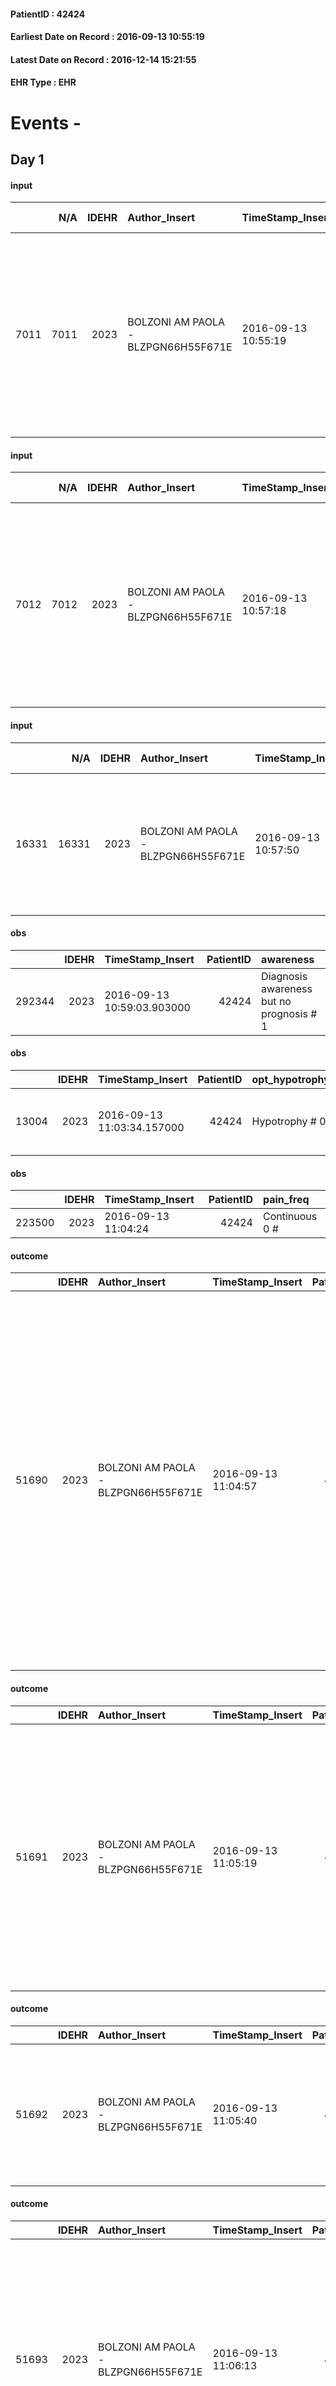 
#### PatientID : 42424
#### Earliest Date on Record : 2016-09-13 10:55:19
#### Latest Date on Record : 2016-12-14 15:21:55
#### EHR Type : EHR

# Events - 

## Day 1

#### input
|      |    N/A |   IDEHR | Author_Insert                       | TimeStamp_Insert    | EHRType   |   PatientID |   IDDigitalSignDocument | persone_vicine   |   Unnamed: 0_y |   IDANAMNESI_MED |   Non_Rilevabile_y | Note_Non_Rilevabile_y   | diagnosis                                                                                                                                                        |
|-----:|-------:|--------:|:------------------------------------|:--------------------|:----------|------------:|------------------------:|:-----------------|---------------:|-----------------:|-------------------:|:------------------------|:-----------------------------------------------------------------------------------------------------------------------------------------------------------------|
| 7011 |   7011 |    2023 | BOLZONI AM PAOLA - BLZPGN66H55F671E | 2016-09-13 10:55:19 | EHR       |       42424 |                  490962 | N/A              |           7878 |             5038 |                  0 | NR                      | Pz affetto da carcinoma vescica recidivante infiltrante IV stadio (Metastasi epatiche e linfonodali addominali) in pz monorene x nefrectomia destra x neoplasia. |

#### input
|      |    N/A |   IDEHR | Author_Insert                       | TimeStamp_Insert    | EHRType   |   PatientID |   IDDigitalSignDocument | persone_vicine   |   Unnamed: 0_y |   IDANAMNESI_MED |   Non_Rilevabile_y | Note_Non_Rilevabile_y   | opt_consapevolezza                          | diagnosis                                                                                                                                                        |
|-----:|-------:|--------:|:------------------------------------|:--------------------|:----------|------------:|------------------------:|:-----------------|---------------:|-----------------:|-------------------:|:------------------------|:--------------------------------------------|:-----------------------------------------------------------------------------------------------------------------------------------------------------------------|
| 7012 |   7012 |    2023 | BOLZONI AM PAOLA - BLZPGN66H55F671E | 2016-09-13 10:57:18 | EHR       |       42424 |                  490964 | N/A              |           7882 |             5039 |                  0 | NR                      | Awareness of diagnosis but no prognosis # 2 | Pz affetto da carcinoma vescica recidivante infiltrante IV stadio (Metastasi epatiche e linfonodali addominali) in pz monorene x nefrectomia destra x neoplasia. |

#### input
|       |    N/A |   IDEHR | Author_Insert                       | TimeStamp_Insert    | EHRType   |   PatientID |   IDDigitalSignDocument | persone_vicine   |   Unnamed: 0_y.1 |   IDDIAGNOSI_ICD |   Non_Rilevabile_y.1 | Note_Non_Rilevabile_y.1   | I_ICD                                                             | II_ICD                                                                         | III_ICD                                                                              | IV_ICD                             | V_ICD                                                                                                                 | VI_ICD                        | I_Anno   | II_Anno   | III_Anno   |
|------:|-------:|--------:|:------------------------------------|:--------------------|:----------|------------:|------------------------:|:-----------------|-----------------:|-----------------:|---------------------:|:--------------------------|:------------------------------------------------------------------|:-------------------------------------------------------------------------------|:-------------------------------------------------------------------------------------|:-----------------------------------|:----------------------------------------------------------------------------------------------------------------------|:------------------------------|:---------|:----------|:-----------|
| 16331 |  16331 |    2023 | BOLZONI AM PAOLA - BLZPGN66H55F671E | 2016-09-13 10:57:50 | EHR       |       42424 |                  490966 | N/A              |             1892 |             1892 |                    0 | NR                        | 1889 - Tumori maligni di parte non specificata della vescica#2122 | 1977 - Tumori maligni secondari del fegato - specificati come metastatici#2155 | 1962 - Tumori maligni secondari e non specificati dei linfonodi intraaddominali#2142 | 42731 - Fibrillazione atriale#2344 | 60000 - Ipertrofia prostatica benigna senza ostruzione urinaria ed altri sintomi delle basse vie urinarie (luts)#2364 | V667 - Cure palliative#2402=0 | 2001#41  | 2016#56   | 2016#56    |

#### obs
|        |   IDEHR | TimeStamp_Insert           |   PatientID | awareness                                |
|-------:|--------:|:---------------------------|------------:|:-----------------------------------------|
| 292344 |    2023 | 2016-09-13 10:59:03.903000 |       42424 | Diagnosis awareness but no prognosis # 1 |

#### obs
|       |   IDEHR | TimeStamp_Insert           |   PatientID | opt_hypotrophy   | chk_eloquence     | asthenia   | cachexia     | dyspnoea   | body_temp    | agitation_behavior_freq   | mood                                                          | cognitive_state       |
|------:|--------:|:---------------------------|------------:|:-----------------|:------------------|:-----------|:-------------|:-----------|:-------------|:--------------------------|:--------------------------------------------------------------|:----------------------|
| 13004 |    2023 | 2016-09-13 11:03:34.157000 |       42424 | Hypotrophy # 0   | fluent speech # 0 | Severe # 3 | cachexia # 0 | No # 0     | Apyrexia # 0 | quiet # 0                 | Closing itself # 01; disappointment # 02; # 03 demoralization | confused at times 0 # |

#### obs
|        |   IDEHR | TimeStamp_Insert    |   PatientID | pain_freq      |
|-------:|--------:|:--------------------|------------:|:---------------|
| 223500 |    2023 | 2016-09-13 11:04:24 |       42424 | Continuous 0 # |

#### outcome
|       |   IDEHR | Author_Insert                       | TimeStamp_Insert    |   PatientID |   IDDigitalSignDocument |   IDPAI_VIDAS | opt_problem                                                            |   opt_problem_num | opt_obiettivo                                               |   opt_obiettivo_num | opt_stato_problema   |   opt_stato_problema_num | opt_interventi                                                                                                                                                                                                                                                                                                                                                                          |   opt_interventi_num |
|------:|--------:|:------------------------------------|:--------------------|------------:|------------------------:|--------------:|:-----------------------------------------------------------------------|------------------:|:------------------------------------------------------------|--------------------:|:---------------------|-------------------------:|:----------------------------------------------------------------------------------------------------------------------------------------------------------------------------------------------------------------------------------------------------------------------------------------------------------------------------------------------------------------------------------------|---------------------:|
| 51690 |    2023 | BOLZONI AM PAOLA - BLZPGN66H55F671E | 2016-09-13 11:04:57 |       42424 |                  490989 |         53802 | Alteration of comfort associated with chronic pain and / or acute # 29 |                 2 | The patient riferir√ † ¬ † a satisfactory pain control # 56 |                   1 | closed Problem # 2   |                        2 | Implementation of the IAP - Therapeutic adjustment # 441; Implementation of the IAP - Evaluation of the efficacy of the drug administration # 443; Implementation of the IAP - Administer the drugs correctly according to the prescription # 442; Counseling - Sharing with the patient the therapeutic path # 444; Counseling - Sharing with the caregiver the therapeutic path # 445 |                    4 |

#### outcome
|       |   IDEHR | Author_Insert                       | TimeStamp_Insert    |   PatientID |   IDDigitalSignDocument |   IDPAI_VIDAS | opt_problem          |   opt_problem_num | opt_obiettivo                                       |   opt_obiettivo_num | opt_stato_problema   |   opt_stato_problema_num | opt_interventi                                                                                                                                                                                                                                         |   opt_interventi_num |
|------:|--------:|:------------------------------------|:--------------------|------------:|------------------------:|--------------:|:---------------------|------------------:|:----------------------------------------------------|--------------------:|:---------------------|-------------------------:|:-------------------------------------------------------------------------------------------------------------------------------------------------------------------------------------------------------------------------------------------------------|---------------------:|
| 51691 |    2023 | BOLZONI AM PAOLA - BLZPGN66H55F671E | 2016-09-13 11:05:19 |       42424 |                  490991 |         53803 | Alteration hive # 33 |                 4 | The patient scaricher√ † ¬ † once every 3 days # 70 |                   4 | closed Problem # 2   |                        2 | PAI Implementation - Increase hydration orally # 576; PAI Implementation - properly administer the drugs as prescription # 578; PAI Implementation - To evaluate the efficacy of drug delivery # 579; PAI Implementation - therapeutic upgrading # 577 |                    4 |

#### outcome
|       |   IDEHR | Author_Insert                       | TimeStamp_Insert    |   PatientID |   IDDigitalSignDocument |   IDPAI_VIDAS | opt_problem                           |   opt_problem_num | opt_obiettivo                                                           |   opt_obiettivo_num | opt_stato_problema   |   opt_stato_problema_num | opt_interventi                                                                                                                        |   opt_interventi_num |
|------:|--------:|:------------------------------------|:--------------------|------------:|------------------------:|--------------:|:--------------------------------------|------------------:|:------------------------------------------------------------------------|--------------------:|:---------------------|-------------------------:|:--------------------------------------------------------------------------------------------------------------------------------------|---------------------:|
| 51692 |    2023 | BOLZONI AM PAOLA - BLZPGN66H55F671E | 2016-09-13 11:05:40 |       42424 |                  490992 |         53804 | Nutrition / Hydration inadequate # 34 |                 4 | The patient does not avr√ † ¬ † episodes of emesis and / or nausea # 72 |                   4 | closed Problem # 2   |                        2 | PAI implementation - Putting the patient in a safe position # 600; Counseling - Sharing with the caregiver the therapeutic path # 606 |                    4 |

#### outcome
|       |   IDEHR | Author_Insert                       | TimeStamp_Insert    |   PatientID |   IDDigitalSignDocument |   IDPAI_VIDAS | opt_problem                         |   opt_problem_num | opt_obiettivo                                                                                                                                                          |   opt_obiettivo_num | opt_stato_problema   |   opt_stato_problema_num | opt_interventi                                                                                                                                                                                                 |   opt_interventi_num |
|------:|--------:|:------------------------------------|:--------------------|------------:|------------------------:|--------------:|:------------------------------------|------------------:|:-----------------------------------------------------------------------------------------------------------------------------------------------------------------------|--------------------:|:---------------------|-------------------------:|:---------------------------------------------------------------------------------------------------------------------------------------------------------------------------------------------------------------|---------------------:|
| 51693 |    2023 | BOLZONI AM PAOLA - BLZPGN66H55F671E | 2016-09-13 11:06:13 |       42424 |                  490993 |         53805 | Deficit in the care of s√® # 25 = 0 |                 4 | To improve performance, helping the patient to accept their limitations, considering himself in a realistic and objective (eating, bathing, dressing, delete) # 41 = 0 |                   4 | Open Problem # 1     |                        1 | PAI Implementation - Help the patient in attivit√ † ¬ † where there √® still keeping non-participation of non-judgmental # 142 = 0; Counseling - Help the patient to ask themselves achievable goals # 145 = 0 |                    4 |

#### outcome
|       |   IDEHR | Author_Insert                       | TimeStamp_Insert    |   PatientID |   IDDigitalSignDocument |   IDPAI_VIDAS | opt_problem                                                      |   opt_problem_num | opt_obiettivo                                                    |   opt_obiettivo_num | opt_stato_problema   |   opt_stato_problema_num | opt_interventi                                                                                                                                       |   opt_interventi_num |
|------:|--------:|:------------------------------------|:--------------------|------------:|------------------------:|--------------:|:-----------------------------------------------------------------|------------------:|:-----------------------------------------------------------------|--------------------:|:---------------------|-------------------------:|:-----------------------------------------------------------------------------------------------------------------------------------------------------|---------------------:|
| 51694 |    2023 | BOLZONI AM PAOLA - BLZPGN66H55F671E | 2016-09-13 11:06:47 |       42424 |                  490994 |         53806 | Impaired mobility † ¬ / limitation of physical movement # 27 = 0 |                 1 | The patient riferir√ † ¬ † a reduction in edema declive # 50 = 0 |                   4 | Open Problem # 1     |                        1 | Implementation PAI - Evaluate the effectiveness of drug administration # 376 = 0; Counseling - Share with the patient the therapeutic path # 377 = 0 |                    4 |

#### outcome
|       |   IDEHR | Author_Insert                       | TimeStamp_Insert    |   PatientID |   IDDigitalSignDocument |   IDPAI_VIDAS | opt_problem                                                                |   opt_problem_num | opt_obiettivo                                                   |   opt_obiettivo_num | opt_stato_problema   |   opt_stato_problema_num | opt_interventi                                                                                                                                                                                                                                                                                                                                                                                       |   opt_interventi_num |
|------:|--------:|:------------------------------------|:--------------------|------------:|------------------------:|--------------:|:---------------------------------------------------------------------------|------------------:|:----------------------------------------------------------------|--------------------:|:---------------------|-------------------------:|:-----------------------------------------------------------------------------------------------------------------------------------------------------------------------------------------------------------------------------------------------------------------------------------------------------------------------------------------------------------------------------------------------------|---------------------:|
| 51695 |    2023 | BOLZONI AM PAOLA - BLZPGN66H55F671E | 2016-09-13 11:07:08 |       42424 |                  490995 |         53807 | Alteration of comfort associated with chronic pain and / or acute # 29 = 0 |                 2 | The patient riferir√ † ¬ † a satisfactory pain control # 56 = 0 |                   1 | Open Problem # 1     |                        1 | PAI Implementation - therapeutic upgrading # 441; PAI Implementation - properly I administer the drugs as prescription # 442; PAI Implementation - To evaluate the efficacy of drug delivery # 443; Counseling - Share with caregiver therapeutic path # 445; PAI Implementation - Evaluate the effectiveness of drug administration # 443 = 0; PAI Implementation - therapeutic upgrading # 441 = 0 |                    2 |

#### outcome
|       |   IDEHR | Author_Insert                       | TimeStamp_Insert    |   PatientID |   IDDigitalSignDocument |   IDPAI_VIDAS | opt_problem              |   opt_problem_num | opt_obiettivo                                           |   opt_obiettivo_num | opt_stato_problema   |   opt_stato_problema_num | opt_interventi                                                           |   opt_interventi_num |
|------:|--------:|:------------------------------------|:--------------------|------------:|------------------------:|--------------:|:-------------------------|------------------:|:--------------------------------------------------------|--------------------:|:---------------------|-------------------------:|:-------------------------------------------------------------------------|---------------------:|
| 51696 |    2023 | BOLZONI AM PAOLA - BLZPGN66H55F671E | 2016-09-13 11:07:43 |       42424 |                  490996 |         53808 | Alteration hive # 33 = 0 |                 4 | The patient scaricher√ † ¬ † once every 3 days # 70 = 0 |                   4 | Open Problem # 1     |                        1 | PAI Implementation - To evaluate the efficacy of drug delivery # 579 = 0 |                    4 |

#### input
|      |    N/A |   Unnamed: 0_x |   IDANAMNESI_INF |   IDEHR | Author_Insert                        | TimeStamp_Insert           | EHRType   |   PatientID |   IDDigitalSignDocument |   Non_Rilevabile_x | Note_Non_Rilevabile_x   | nutritional            | cognitivo_percettivo   | sonno_riposo   | perc_salute                                                                                                | elimination           | Perception                       | rapporti_fam   | persone_vicine   | Caregiver   |
|-----:|-------:|---------------:|-----------------:|--------:|:-------------------------------------|:---------------------------|:----------|------------:|------------------------:|-------------------:|:------------------------|:-----------------------|:-----------------------|:---------------|:-----------------------------------------------------------------------------------------------------------|:----------------------|:---------------------------------|:---------------|:-----------------|:------------|
| 2483 |   2483 |           2781 |             3609 |    2023 | Panighetti CINZIA - PNGCNZ63S43F205M | 2016-09-13 14:39:51.307000 | EHR       |       42424 |                  491487 |                  0 | NR                      | # 0 nausea, emesis # 1 | uncontrolled pain # 0  | Insomnia # 0   | perdit√ † performance # 0; perdit√ † weight # 1; increase dell'affaticabilit√ † # 2; # 3 increase asthenia | constipated bowel # 1 | Closing itself # 2; sadness # 12 | is # 0         | Son.             | Daughter.   |

#### obs
|        |   IDEHR | TimeStamp_Insert    |   PatientID | pain_freq      |
|-------:|--------:|:--------------------|------------:|:---------------|
| 223579 |    2023 | 2016-09-13 14:42:26 |       42424 | Continuous 0 # |

#### obs
|       |   IDEHR | TimeStamp_Insert           |   PatientID | personal_hygiene   | urine_elimination   | mobility     | active_diuresis     | motor_performance                                                                                  | body_temp    | mood                              | diet       | cognitive_state          | feces_elimination   |
|------:|--------:|:---------------------------|------------:|:-------------------|:--------------------|:-------------|:--------------------|:---------------------------------------------------------------------------------------------------|:-------------|:----------------------------------|:-----------|:-------------------------|:--------------------|
| 54069 |    2023 | 2016-09-13 15:07:05.153000 |       42424 | Employee # 4       | Employee # 4        | Employee # 4 | active diuresis # 0 | 30% - Patient with directions to the hospital or home hospitalization, intensive home support # 03 | Apyrexia # 0 | Closing itself # 01; sadness # 11 | Absent # 4 | confused - sometimes # 0 | Employee # 4        |

#### obs
|        |   IDEHR | TimeStamp_Insert           |   PatientID | chk_ausili_presidi                   | opt_care_giver   | cachexia     | motor_performance              | body_temp    | agitation_behavior_freq   | diet       |
|-------:|--------:|:---------------------------|------------:|:-------------------------------------|:-----------------|:-------------|:-------------------------------|:-------------|:--------------------------|:-----------|
| 101227 |    2023 | 2016-09-13 17:00:30.260000 |       42424 | absorbency # 0; bladder catheter # 3 | absent # 2       | cachexia # 0 | bedridden, nontransferable # 5 | Apyrexia # 1 | quiet # 0                 | absent # 4 |

#### obs
|        |   IDEHR | TimeStamp_Insert    |   PatientID | breath     | consolability           | body_language   | facial_expression           |
|-------:|--------:|:--------------------|------------:|:-----------|:------------------------|:----------------|:----------------------------|
| 275326 |    2023 | 2016-09-13 17:01:12 |       42424 | Normal 0 # | Not for consolation # 0 | Relaxed # 0     | Smiling or inexpressive # 0 |

#### obs
|       |   IDEHR | TimeStamp_Insert           |   PatientID | asthenia   | motor_performance                                                                                  | diet       |
|------:|--------:|:---------------------------|------------:|:-----------|:---------------------------------------------------------------------------------------------------|:-----------|
| 54083 |    2023 | 2016-09-13 20:32:38.717000 |       42424 | Severe # 2 | 30% - Patient with directions to the hospital or home hospitalization, intensive home support # 03 | Absent # 4 |

#### obs
|        |   IDEHR | TimeStamp_Insert    |   PatientID | breath                                                                          | consolability           | body_language   | facial_expression           |
|-------:|--------:|:--------------------|------------:|:--------------------------------------------------------------------------------|:------------------------|:----------------|:----------------------------|
| 275329 |    2023 | 2016-09-13 20:35:01 |       42424 | Breath at times altered. Short periods of hyperventilation (breathing hard) # 1 | Not for consolation # 0 | Relaxed # 0     | Smiling or inexpressive # 0 |

#### obs
|        |   IDEHR | TimeStamp_Insert           |   PatientID | chk_ausili_presidi                   | cachexia     | motor_performance              | body_temp    | agitation_behavior_freq   |
|-------:|--------:|:---------------------------|------------:|:-------------------------------------|:-------------|:-------------------------------|:-------------|:--------------------------|
| 101245 |    2023 | 2016-09-14 04:16:57.367000 |       42424 | absorbency # 0; bladder catheter # 3 | cachexia # 0 | bedridden, nontransferable # 5 | Apyrexia # 1 | quiet # 0                 |

#### obs
|        |   IDEHR | TimeStamp_Insert    |   PatientID | breath                                                                          | consolability           | body_language   | facial_expression           |
|-------:|--------:|:--------------------|------------:|:--------------------------------------------------------------------------------|:------------------------|:----------------|:----------------------------|
| 275330 |    2023 | 2016-09-14 05:31:19 |       42424 | Breath at times altered. Short periods of hyperventilation (breathing hard) # 1 | Not for consolation # 0 | Relaxed # 0     | Smiling or inexpressive # 0 |

#### obs
|       |   IDEHR | TimeStamp_Insert           |   PatientID | active_diuresis     | asthenia   | motor_performance                                                                       |
|------:|--------:|:---------------------------|------------:|:--------------------|:-----------|:----------------------------------------------------------------------------------------|
| 54091 |    2023 | 2016-09-14 05:34:09.160000 |       42424 | active diuresis # 0 | Severe # 2 | 20% - Patient with serious impairment of organ functions, one or irreversible pi√π # 02 |

#### obs
|       |   IDEHR | TimeStamp_Insert           |   PatientID | personal_hygiene   | urine_elimination   | mobility   | hemorrhagic_manifestation   | speech   | cough   | nausea   | memory_deficit   | cognitive_deficit   | active_diuresis   | lack_of_appetite   | asthenia   | cachexia   | dyspnoea   | motor_performance   | body_temp   | mood   | diet   | cognitive_state   | feces_elimination   | consumption_help   |
|------:|--------:|:---------------------------|------------:|:-------------------|:--------------------|:-----------|:----------------------------|:---------|:--------|:---------|:-----------------|:--------------------|:------------------|:-------------------|:-----------|:-----------|:-----------|:--------------------|:------------|:-------|:-------|:------------------|:--------------------|:-------------------|
| 54102 |    2023 | 2016-09-14 08:48:37.210000 |       42424 | NR                 | NR                  | NR         | NR                          | NR       | NR      | NR       | NR               | NR                  | NR                | NR                 | NR         | NR         | NR         | NR                  | NR          | NR     | NR     | NR                | NR                  | NR                 |

#### death
|      |   IDDecesso |   IDEHR | Author_Insert                    | TimeStamp_Insert    |   PatientID |   IDDigitalSignDocument | Date                | Luogo_decesso     | Note            |
|-----:|------------:|--------:|:---------------------------------|:--------------------|------------:|------------------------:|:--------------------|:------------------|:----------------|
| 1293 |        1303 |    2023 | Mauro Roberta - MRARRT80P65M102I | 2016-09-14 09:46:43 |       42424 |                  492269 | 2016-09-14 08:25:00 | Vidas Hospice # 1 | NOTES IS DEATH. |


## Day 2

#### care
|       |   IDEHR | Author_Insert                           | TimeStamp_Insert    | EHRType   |   PatientID |   IDGESTIONE_AUSILI |   ds_ncons |   ds_nritiro |   opt_annulla_consegna | dt_Ric_consegna     | dt_ric_cons_forn    | dt_ric_ritiro       | dt_ric_ritiro_forn   | opt_ausilio                          |
|------:|--------:|:----------------------------------------|:--------------------|:----------|------------:|--------------------:|-----------:|-------------:|-----------------------:|:--------------------|:--------------------|:--------------------|:---------------------|:-------------------------------------|
| 13221 |    7656 | martinoli massimo l. - mrtmsm69t31f205t | 2016-09-14 13:50:13 | amb       |       42424 |               13135 |      28567 |        28712 |                      0 | 2016-08-29 00:00:00 | 2016-08-29 00:00:00 | 2016-09-14 00:00:00 | 2016-09-14 00:00:00  | 2 tips walker 2 wheels (walker) # 10 |

#### care
|       |   IDEHR | Author_Insert                           | TimeStamp_Insert    | EHRType   |   PatientID |   IDGESTIONE_AUSILI |   ds_ncons |   ds_nritiro |   opt_annulla_consegna | dt_Ric_consegna     | dt_ric_cons_forn    | dt_ric_ritiro       | dt_ric_ritiro_forn   | opt_ausilio                   |
|------:|--------:|:----------------------------------------|:--------------------|:----------|------------:|--------------------:|-----------:|-------------:|-----------------------:|:--------------------|:--------------------|:--------------------|:---------------------|:------------------------------|
| 13222 |    7656 | martinoli massimo l. - mrtmsm69t31f205t | 2016-09-14 13:50:32 | amb       |       42424 |               13136 |      28567 |        28712 |                      0 | 2016-08-29 00:00:00 | 2016-08-29 00:00:00 | 2016-09-14 00:00:00 | 2016-09-14 00:00:00  | upside stabilizer for wc # 20 |

#### outcome
|       |   IDEHR | Author_Insert                        | TimeStamp_Insert    |   PatientID |   IDDigitalSignDocument |   IDPAI_VIDAS | opt_problem                                                                |   opt_problem_num | opt_obiettivo                                                   |   opt_obiettivo_num | ds_note      | opt_stato_problema   |   opt_stato_problema_num | opt_interventi                                                                                                                                                                                                                                                                                                                                                                                       |   opt_interventi_num |
|------:|--------:|:-------------------------------------|:--------------------|------------:|------------------------:|--------------:|:---------------------------------------------------------------------------|------------------:|:----------------------------------------------------------------|--------------------:|:-------------|:---------------------|-------------------------:|:-----------------------------------------------------------------------------------------------------------------------------------------------------------------------------------------------------------------------------------------------------------------------------------------------------------------------------------------------------------------------------------------------------|---------------------:|
| 51933 |    2023 | Panighetti CINZIA - PNGCNZ63S43F205M | 2016-09-14 14:59:25 |       42424 |                  492733 |         54046 | Alteration of comfort associated with chronic pain and / or acute # 29 = 0 |                 2 | The patient riferir√ † ¬ † a satisfactory pain control # 56 = 0 |                   1 | patient died | closed Problem # 2   |                        2 | PAI Implementation - therapeutic upgrading # 441; PAI Implementation - properly I administer the drugs as prescription # 442; PAI Implementation - To evaluate the efficacy of drug delivery # 443; Counseling - Share with caregiver therapeutic path # 445; PAI Implementation - Evaluate the effectiveness of drug administration # 443 = 0; PAI Implementation - therapeutic upgrading # 441 = 0 |                    2 |

#### outcome
|       |   IDEHR | Author_Insert                        | TimeStamp_Insert    |   PatientID |   IDDigitalSignDocument |   IDPAI_VIDAS | opt_problem              |   opt_problem_num | opt_obiettivo                                           |   opt_obiettivo_num | ds_note   | opt_stato_problema   |   opt_stato_problema_num | opt_interventi                                                           |   opt_interventi_num |
|------:|--------:|:-------------------------------------|:--------------------|------------:|------------------------:|--------------:|:-------------------------|------------------:|:--------------------------------------------------------|--------------------:|:----------|:---------------------|-------------------------:|:-------------------------------------------------------------------------|---------------------:|
| 51934 |    2023 | Panighetti CINZIA - PNGCNZ63S43F205M | 2016-09-14 15:00:56 |       42424 |                  492734 |         54047 | Alteration hive # 33 = 0 |                 4 | The patient scaricher√ † ¬ † once every 3 days # 70 = 0 |                   4 | died pz   | closed Problem # 2   |                        2 | PAI Implementation - To evaluate the efficacy of drug delivery # 579 = 0 |                    4 |

#### outcome
|       |   IDEHR | Author_Insert                        | TimeStamp_Insert    |   PatientID |   IDDigitalSignDocument |   IDPAI_VIDAS | opt_problem                         |   opt_problem_num | opt_obiettivo                                                                                                                                                          |   opt_obiettivo_num | ds_note   | opt_stato_problema   |   opt_stato_problema_num | opt_interventi                                                                                                                                                                                                 |   opt_interventi_num |
|------:|--------:|:-------------------------------------|:--------------------|------------:|------------------------:|--------------:|:------------------------------------|------------------:|:-----------------------------------------------------------------------------------------------------------------------------------------------------------------------|--------------------:|:----------|:---------------------|-------------------------:|:---------------------------------------------------------------------------------------------------------------------------------------------------------------------------------------------------------------|---------------------:|
| 51935 |    2023 | Panighetti CINZIA - PNGCNZ63S43F205M | 2016-09-14 15:02:25 |       42424 |                  492736 |         54049 | Deficit in the care of s√® # 25 = 0 |                 4 | To improve performance, helping the patient to accept their limitations, considering himself in a realistic and objective (eating, bathing, dressing, delete) # 41 = 0 |                   4 | died pz   | closed Problem # 2   |                        2 | PAI Implementation - Help the patient in attivit√ † ¬ † where there √® still keeping non-participation of non-judgmental # 142 = 0; Counseling - Help the patient to ask themselves achievable goals # 145 = 0 |                    4 |


## Day 63

#### care
|       |   IDEHR | Author_Insert                           | TimeStamp_Insert    | EHRType   |   PatientID |   IDGESTIONE_AUSILI |   ds_ncons |   ds_nbolla | dt_consegna         |   ds_nritiro |   opt_annulla_consegna | dt_Ric_consegna     | dt_ric_cons_forn    | dt_ric_ritiro       | dt_ric_ritiro_forn   | opt_ausilio                          |
|------:|--------:|:----------------------------------------|:--------------------|:----------|------------:|--------------------:|-----------:|------------:|:--------------------|-------------:|-----------------------:|:--------------------|:--------------------|:--------------------|:---------------------|:-------------------------------------|
| 14420 |    7656 | martinoli massimo l. - mrtmsm69t31f205t | 2016-11-14 13:31:26 | amb       |       42424 |               14340 |      28567 |         946 | 2016-08-30 00:00:00 |        28712 |                      0 | 2016-08-29 00:00:00 | 2016-08-29 00:00:00 | 2016-09-14 00:00:00 | 2016-09-14 00:00:00  | 2 tips walker 2 wheels (walker) # 10 |

#### care
|       |   IDEHR | Author_Insert                           | TimeStamp_Insert    | EHRType   |   PatientID |   IDGESTIONE_AUSILI |   ds_ncons |   ds_nbolla | dt_consegna         |   ds_nritiro |   opt_annulla_consegna | dt_Ric_consegna     | dt_ric_cons_forn    | dt_ric_ritiro       | dt_ric_ritiro_forn   | opt_ausilio                   |
|------:|--------:|:----------------------------------------|:--------------------|:----------|------------:|--------------------:|-----------:|------------:|:--------------------|-------------:|-----------------------:|:--------------------|:--------------------|:--------------------|:---------------------|:------------------------------|
| 14421 |    7656 | martinoli massimo l. - mrtmsm69t31f205t | 2016-11-14 13:31:41 | amb       |       42424 |               14341 |      28567 |         946 | 2016-08-30 00:00:00 |        28712 |                      0 | 2016-08-29 00:00:00 | 2016-08-29 00:00:00 | 2016-09-14 00:00:00 | 2016-09-14 00:00:00  | upside stabilizer for wc # 20 |


## Day 93

#### care
|       |   IDEHR | Author_Insert                           | TimeStamp_Insert    | EHRType   |   PatientID |   IDGESTIONE_AUSILI |   ds_ncons |   ds_nbolla | dt_consegna         |   ds_nritiro | dt_ritiro           |   opt_annulla_consegna | dt_Ric_consegna     | dt_ric_cons_forn    | dt_ric_ritiro       | dt_ric_ritiro_forn   | opt_ausilio                          |
|------:|--------:|:----------------------------------------|:--------------------|:----------|------------:|--------------------:|-----------:|------------:|:--------------------|-------------:|:--------------------|-----------------------:|:--------------------|:--------------------|:--------------------|:---------------------|:-------------------------------------|
| 15444 |    7656 | martinoli massimo l. - mrtmsm69t31f205t | 2016-12-14 15:21:44 | amb       |       42424 |               15370 |      28567 |         946 | 2016-08-30 00:00:00 |        28712 | 2016-09-15 00:00:00 |                      0 | 2016-08-29 00:00:00 | 2016-08-29 00:00:00 | 2016-09-14 00:00:00 | 2016-09-14 00:00:00  | 2 tips walker 2 wheels (walker) # 10 |

#### care
|       |   IDEHR | Author_Insert                           | TimeStamp_Insert    | EHRType   |   PatientID |   IDGESTIONE_AUSILI |   ds_ncons |   ds_nbolla | dt_consegna         |   ds_nritiro | dt_ritiro           |   opt_annulla_consegna | dt_Ric_consegna     | dt_ric_cons_forn    | dt_ric_ritiro       | dt_ric_ritiro_forn   | opt_ausilio                   |
|------:|--------:|:----------------------------------------|:--------------------|:----------|------------:|--------------------:|-----------:|------------:|:--------------------|-------------:|:--------------------|-----------------------:|:--------------------|:--------------------|:--------------------|:---------------------|:------------------------------|
| 15445 |    7656 | martinoli massimo l. - mrtmsm69t31f205t | 2016-12-14 15:21:55 | amb       |       42424 |               15371 |      28567 |         946 | 2016-08-30 00:00:00 |        28712 | 2016-09-15 00:00:00 |                      0 | 2016-08-29 00:00:00 | 2016-08-29 00:00:00 | 2016-09-14 00:00:00 | 2016-09-14 00:00:00  | upside stabilizer for wc # 20 |


